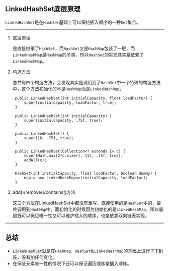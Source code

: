 ## LinkedHashSet底层原理

```LinkedHashSet```是在```HashSet```基础上可以保持插入顺序的一种```Set```集合。


---

1. 底层原理

   是直接继承了```HashSet```，而```HashSet```又是```HashMap```包装了一层，而```LinkedHashMap```是```HashMap```的子类，所以```HashSet```的实现其实是依赖了```LinkedHashMap```。


2. 构造方法

   总共有四个构造方法，会发现其实是调用到了```HashSet```中一个特殊的构造方法中，这个方法初始化的不是```HashMap```而是```LinkedHashMap```。

   ```
    public LinkedHashSet(int initialCapacity, float loadFactor) {
        super(initialCapacity, loadFactor, true);
    }

    public LinkedHashSet(int initialCapacity) {
        super(initialCapacity, .75f, true);
    }

    public LinkedHashSet() {
        super(16, .75f, true);
    }

    public LinkedHashSet(Collection<? extends E> c) {
        super(Math.max(2*c.size(), 11), .75f, true);
        addAll(c);
    }

    HashSet(int initialCapacity, float loadFactor, boolean dummy) {
        map = new LinkedHashMap<>(initialCapacity, loadFactor);
    }
   ```

3. add()/remove()/contains()方法
   
   这三个方法在LinkedHashSet中都没有重写，直接使用的是```HashSet```中的，最终调用到```HashMap```中，而初始化的时候因为初始化的是```LinkedHashMap```，所以底层既可以保证唯一性又可以维护插入的顺序，也是依靠双向链表实现。


---

## 总结

- ```LinkedHashSet```就是在```HashMap、HashSet和LinkedHashMap```的基础上进行了下封装，没有加任何变化。
- 在保证元素唯一性的情况下还可以保证遍历顺序是插入顺序。